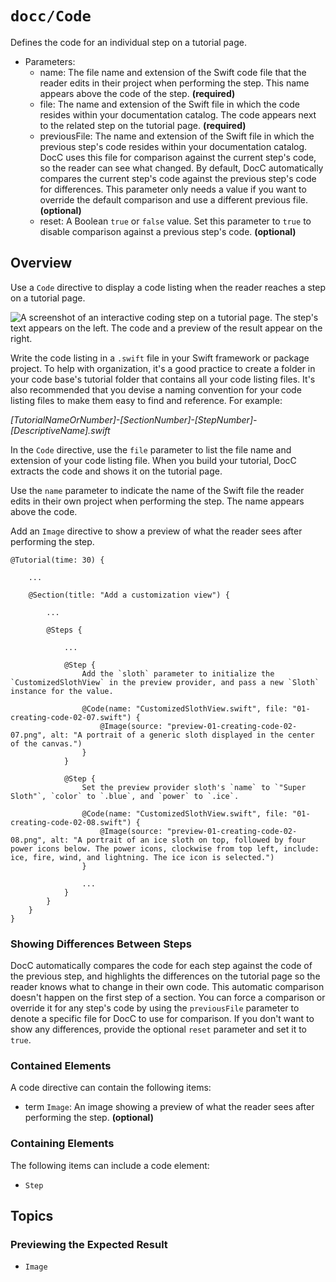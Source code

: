 # ``docc/Code``

Defines the code for an individual step on a tutorial page.

- Parameters:
    - name: The file name and extension of the Swift code file that the reader edits in their project when performing the step. This name appears above the code of the step. **(required)**
    - file: The name and extension of the Swift file in which the code resides within your documentation catalog. The code appears next to the related step on the tutorial page. **(required)**
    - previousFile: The name and extension of the Swift file in which the previous step's code resides within your documentation catalog. DocC uses this file for comparison against the current step's code, so the reader can see what changed. By default, DocC automatically compares the current step's code against the previous step's code for differences. This parameter only needs a value if you want to override the default comparison and use a different previous file. **(optional)**
    - reset: A Boolean `true` or `false` value. Set this parameter to `true` to disable comparison against a previous step's code. **(optional)**

## Overview

Use a `Code` directive to display a code listing when the reader reaches a step on a tutorial page.

![A screenshot of an interactive coding step on a tutorial page. The step's text appears on the left. The code and a preview of the result appear on the right.](4)

Write the code listing in a `.swift` file in your Swift framework or package project. To help with organization, it's a good practice to create a folder in your code base's tutorial folder that contains all your code listing files. It's also recommended that you devise a naming convention for your code listing files to make them easy to find and reference. For example:

_[TutorialNameOrNumber]-[SectionNumber]-[StepNumber]-[DescriptiveName].swift_

In the `Code` directive, use the `file` parameter to list the file name and extension of your code listing file. When you build your tutorial, DocC extracts the code and shows it on the tutorial page.

Use the `name` parameter to indicate the name of the Swift file the reader edits in their own project when performing the step. The name appears above the code.

Add an ``Image`` directive to show a preview of what the reader sees after performing the step.

```
@Tutorial(time: 30) {
    
    ...
    
    @Section(title: "Add a customization view") {
        
        ...
        
        @Steps {

            ...

            @Step {
                Add the `sloth` parameter to initialize the `CustomizedSlothView` in the preview provider, and pass a new `Sloth` instance for the value.
                
                @Code(name: "CustomizedSlothView.swift", file: "01-creating-code-02-07.swift") {
                    @Image(source: "preview-01-creating-code-02-07.png", alt: "A portrait of a generic sloth displayed in the center of the canvas.")
                }
            }

            @Step {
                Set the preview provider sloth's `name` to `"Super Sloth"`, `color` to `.blue`, and `power` to `.ice`.
                
                @Code(name: "CustomizedSlothView.swift", file: "01-creating-code-02-08.swift") {
                    @Image(source: "preview-01-creating-code-02-08.png", alt: "A portrait of an ice sloth on top, followed by four power icons below. The power icons, clockwise from top left, include: ice, fire, wind, and lightning. The ice icon is selected.")
                }    
            
                ...
            }
        }
    }
}
```

### Showing Differences Between Steps

DocC automatically compares the code for each step against the code of the previous step, and highlights the differences on the tutorial page so the reader knows what to change in their own code. This automatic comparison doesn't happen on the first step of a section. You can force a comparison or override it for any step's code by using the `previousFile` parameter to denote a specific file for DocC to use for comparison. If you don't want to show any differences, provide the optional `reset` parameter and set it to `true`.

### Contained Elements

A code directive can contain the following items:

- term ``Image``: An image showing a preview of what the reader sees after performing the step. **(optional)**

### Containing Elements

The following items can include a code element:

- ``Step``

## Topics

### Previewing the Expected Result

- ``Image``

<!-- Copyright (c) 2021 Apple Inc and the Swift Project authors. All Rights Reserved. -->
